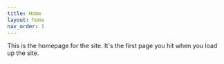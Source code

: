 ```yaml
---
title: Home
layout: home
nav_order: 1
---
```


This is the homepage for the site. It's the first page you hit when you load up the site.
